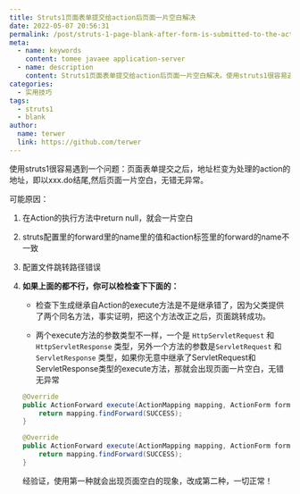 ```yaml
---
title: Struts1页面表单提交给action后页面一片空白解决
date: 2022-05-07 20:56:31
permalink: /post/struts-1-page-blank-after-form-is-submitted-to-the-action.html
meta:
  - name: keywords
    content: tomee javaee application-server
  - name: description
    content: Struts1页面表单提交给action后页面一片空白解决。使用struts1很容易遇到一个问题：页面表单提交之后，地址栏变为处理的action的地址，即以xxx.do结尾。然后页面一片空白，无错无异常。
categories:
  - 实用技巧
tags:
  - struts1
  - blank
author: 
  name: terwer
  link: https://github.com/terwer
---
```


使用struts1很容易遇到一个问题：页面表单提交之后，地址栏变为处理的action的地址，即以xxx.do结尾,然后页面一片空白，无错无异常。

可能原因：

1. 在Action的执行方法中return null，就会一片空白

2. struts配置里的forward里的name里的值和action标签里的forward的name不一致

3. 配置文件跳转路径错误

4. **如果上面的都不行，你可以检检查下下面的：**

   - 检查下生成继承自Action的execute方法是不是继承错了，因为父类提供了两个同名方法，事实证明，把这个方法改正之后，页面跳转成功。

   - 两个execute方法的参数类型不一样，一个是 `HttpServletRequest` 和 `HttpServletResponse` 类型，另外一个方法的参数是`ServletRequest` 和 `ServletResponse` 类型，如果你无意中继承了ServletRequest和ServletResponse类型的execute方法，那就会出现页面一片空白，无错无异常

   ```java
   @Override
   public ActionForward execute(ActionMapping mapping, ActionForm form, ServletRequest request, ServletResponse response) throws Exception {
       return mapping.findForward(SUCCESS);
   }
   ```

   ```java
   @Override
   public ActionForward execute(ActionMapping mapping, ActionForm form, HttpServletRequest request, HttpServletResponse response) throws Exception {
       return mapping.findForward(SUCCESS);
   }
   ```

    经验证，使用第一种就会出现页面空白的现象，改成第二种，一切正常！
